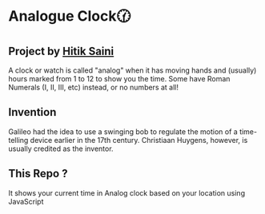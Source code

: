 # Analogue Clock🕜

## Project by [Hitik Saini](https://hitik20.tech/)

A clock or watch is called "analog" when it has moving hands and (usually) hours marked from 1 to 12 to show you the time. Some have Roman Numerals (I, II, III, etc) instead, or no numbers at all!

## Invention
Galileo had the idea to use a swinging bob to regulate the motion of a time-telling device earlier in the 17th century. Christiaan Huygens, however, is usually credited as the inventor.
## This Repo ?

It shows your current time in Analog clock based on your location using JavaScript
